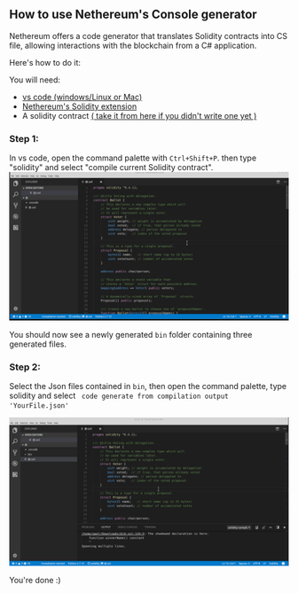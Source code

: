 ## How to use Nethereum's Console generator

Nethereum offers a code generator that translates Solidity contracts into CS file, allowing interactions with the blockchain from a C# application.

Here's how to do it:

You will need: 

* [vs code (windows/Linux or Mac)](https://code.visualstudio.com/) 
* [Nethereum's Solidity extension](https://github.com/juanfranblanco/vscode-solidity/)
* A solidity contract [( take it from here if you didn't write one yet )](http://solidity.readthedocs.io/en/develop/solidity-by-example.html)

### Step 1:

In vs code, open the command palette with ``` Ctrl+Shift+P ```. then type "solidity" and select "compile current Solidity contract".
![Convert Solidity code to Json](screenshots/how-to-use-console-generator1.gif)

You should now see a newly generated ``` bin ``` folder containing three generated files.

### Step 2:

Select the Json files contained in ``` bin ```, then open the command palette, type solidity and select ``` code generate from compilation output 'YourFile.json'```


![Convert Json file to CS](screenshots/how-to-use-console-generator2.gif)

You're done :)